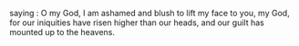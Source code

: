 saying : O my God, I am ashamed and blush to lift my face to you, my God, for our iniquities have risen higher than our heads, and our guilt has mounted up to the heavens.
